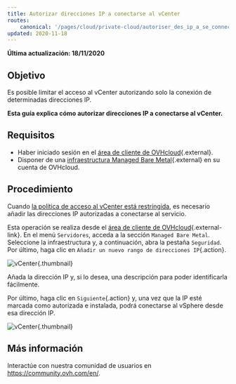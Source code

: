 ```yaml
---
title: Autorizar direcciones IP a conectarse al vCenter
routes:
    canonical: '/pages/cloud/private-cloud/autoriser_des_ip_a_se_connecter_au_vcenter'
updated: 2020-11-18
---
```


**Última actualización: 18/11/2020**

## Objetivo

Es posible limitar el acceso al vCenter autorizando solo la conexión de determinadas direcciones IP. 

**Esta guía explica cómo autorizar direcciones IP a conectarse al vCenter.**

## Requisitos

* Haber iniciado sesión en el [área de cliente de OVHcloud](https://www.ovh.com/auth/?action=gotomanager&from=https://www.ovh.es/&ovhSubsidiary=es){.external}.
* Disponer de una [infraestructura Managed Bare Metal](https://www.ovhcloud.com/es-es/managed-bare-metal/){.external} en su cuenta de OVHcloud.

## Procedimiento

Cuando [la política de acceso al vCenter está restringida](/pages/cloud/managed-bare-metal/vcenter-modify-access-policy), es necesario añadir las direcciones IP autorizadas a conectarse al servicio.

Esta operación se realiza desde el [área de cliente de OVHcloud](https://www.ovh.com/auth/?action=gotomanager&from=https://www.ovh.es/&ovhSubsidiary=es){.external-link}. En el menú `Servidores`, acceda a la sección `Managed Bare Metal`. Seleccione la infraestructura y, a continuación, abra la pestaña `Seguridad`. Por último, haga clic en `Añadir un nuevo rango de direcciones IP`{.action}.

![vCenter](images/restrictIP.png){.thumbnail}

Añada la dirección IP y, si lo desea, una descripción para poder identificarla fácilmente.

Por último, haga clic en `Siguiente`{.action} y, una vez que la IP esté marcada como autorizada e instalada, podrá conectarse al vSphere desde esa dirección IP.

![vCenter](images/restrictIP2.JPG){.thumbnail}

## Más información

Interactúe con nuestra comunidad de usuarios en <https://community.ovh.com/en/>.
